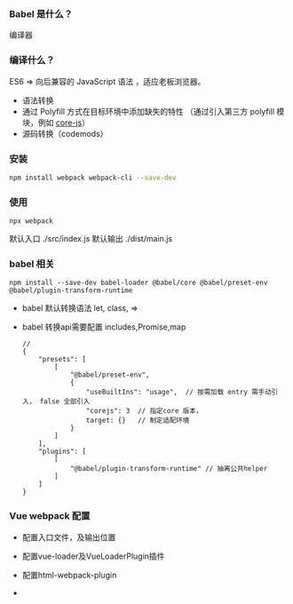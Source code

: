 ### Babel 是什么？

编译器

### 编译什么？

ES6 => 向后兼容的 JavaScript 语法 ，适应老板浏览器。

* 语法转换
* 通过 Polyfill 方式在目标环境中添加缺失的特性 （通过引入第三方 polyfill 模块，例如 [core-js](https://github.com/zloirock/core-js)）
* 源码转换（codemods）

### 安装

```bash
npm install webpack webpack-cli --save-dev
```

### 使用

```
npx webpack
```

默认入口 ./src/index.js 默认输出 ./dist/main.js

### babel 相关

```
npm install --save-dev babel-loader @babel/core @babel/preset-env @babel/plugin-transform-runtime
```

* babel 默认转换语法 let, class, =>

* babel 转换api需要配置 includes,Promise,map

  ```
  //  
  {
      "presets": [
          [
              "@babel/preset-env",
              {
                  "useBuiltIns": "usage",  // 按需加载 entry 需手动引入， false 全部引入
                  "corejs": 3  // 指定core 版本，
                  target: {}   // 制定适配环境
              }
          ]
      ],
      "plugins": [
          [
              "@babel/plugin-transform-runtime" // 抽离公共helper
          ]
      ]
  }
  ```

### 

### Vue webpack 配置

* 配置入口文件，及输出位置

* 配置vue-loader及VueLoaderPlugin插件
* 配置html-webpack-plugin
* 

